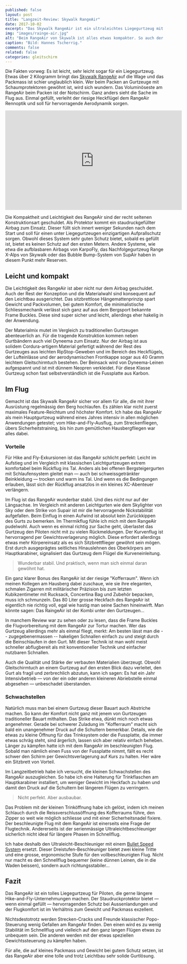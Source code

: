 ```yaml
---
published: false
layout: post
title: "Langzeit-Review: Skywalk RangeAir"
date: 2017-10-02
excerpt: "Das Skywalk RangeAir ist ein ultraleichtes Liegegurtzeug mit grossem Airbag und herausragender Aerodynamik. Doch hält die Leichtkonstruktion? Wir resümieren nach einem Jahr mit dem RangeAir."
img: "images/rainge-air.jpg"
alt: "Beim RangeAir von Skywalk ist alles etwas kompakter. So auch der Packsack..."
caption: "Bild: Hannes Tscherrig."
comments: false
related: false
categories: gleitschirm
---
```


Die Fakten vorweg: Es ist leicht, sehr leicht sogar für ein Liegegurtzeug. Etwas über 2 Kilogramm bringt das [Skywalk RangeAir](https://skywalk.info/project/range-air/) auf die Wage und das Packmass ist schier unglaublich klein. Wer beim Packen an Gurtzeuge mit Schaumprotektoren gewöhnt ist, wird sich wundern. Das Voluminöseste am RangeAir beim Packen ist der Notschirm. Ganz anders sieht die Sache im Flug aus. Einmal gefüllt, verleiht der riesige Heckflügel dem RangeAir Rennoptik und soll für hervorragende Aerodynamik sorgen.

<div class="frame">
    <iframe width="560" height="315" src="https://www.youtube.com/embed/iDr4_kfo0VE?rel=0&amp;controls=0&amp;showinfo=0&amp;start=50" frameborder="0" allowfullscreen></iframe>
</div>


Die Kompaktheit und Leichtigkeit des RangeAir sind der recht seltenen Konstruktionsart geschuldet. Als Protektor kommt ein staudruckgefüllter Airbag zum Einsatz. Dieser füllt sich innert weniger Sekunden nach dem Start und soll für einen unter Liegegurtzeugen einzigartigen Aufprallschutz sorgen. Obwohl dieses System sehr guten Schutz bietet, sobald es gefüllt ist, bietet es keinen Schutz auf den ersten Metern. Andere Systeme, wie etwa die aufblasbaren Airbags von KarpoFly, das Nachfolgegurtzeug Range X-Alps von Skywalk oder das Bubble Bump-System von SupAir haben in diesem Punkt mehr Reserven.

## Leicht und kompakt

Die Leichtigkeit des RangeAir ist aber nicht nur dem Airbag geschuldet. Auch der Rest der Konzeption und die Materialwahl sind konsequent auf den Leichtbau ausgerichtet. Das sitzbrettlose Hängemattenprinzip spart Gewicht und Packvolumen, bei gutem Komfort, die minimalistische Schliessmechanik verlässt sich ganz auf aus dem Bergsport bekannte Frame Buckles. Diese sind super sicher und leicht, allerdings eher hakelig in der Anwendung. 

Der Materialmix mutet im Vergleich zu traditionellen Gurtzeugen abenteuerlich an.
Für die tragende Konstruktion kommen neben Gurtbändern auch viel Dyneema zum Einsatz. Nur der Airbag ist aus solidem Cordura-artigem Material gefertigt während der Rest des Gurtzeuges aus leichten RipStop-Geweben und im Bereich des Heckflügels, der Lufteinlässe und der aerodynamischen Frontkappe sogar aus 40 Gramm leichtem Gleitschirmtuch bestehen. Der Beinsack wird von Dyneema-Leinen aufgespannt und ist mit dünnem Neopren verkleidet. Für diese Klasse Gurtzeug schon fast selbstverständlich ist die Fussplatte aus Karbon.

## Im Flug

Gemacht ist das Skywalk RangeAir sicher vor allem für alle, die mit ihrer Ausrüstung regelmässig den Berg hochlaufen. Es zählen klar nicht zuerst maximales Feature-Reichtum und höchster Komfort. Ich habe das RangeAir als mein Hauptgurtzeug während eines Jahres intensiv in allen möglichen Anwendungen getestet; vom Hike-and-Fly-Ausflug, zum Streckenfliegen, übers Sicherheitstraining, bis hin zum gemütlichen Hausbergfliegen war alles dabei.

### Vorteile

Für Hike and Fly-Exkursionen ist das RangeAir schlicht perfekt: Leicht im Aufstieg und im Vergleich mit klassischen Leichtgurtzeugen extrem komfortabel beim Rückflug ins Tal. Anders als bei offenen Bergsteigergurten mit Schlaufensystem gleitet man — auch bei schweissgetränkter Beinkleidung — trocken und warm ins Tal. Und wenn es die Bedingungen erlauben, lässt sich der Rückflug ansatzlos in ein kleines XC-Abenteuer verlängern.

Im Flug ist das RangeAir wunderbar stabil. Und dies nicht nur auf der Längsachse. Im Vergleich mit anderen Leichtgurten wie dem Skylighter von Sky oder dem Strike von Supair ist mir die hervorragende Nickstabilität aufgefallen. Beim Einflug in einen Aufwind ist absolut kein Zurückkippen des Gurts zu bemerken. Im Thermikflug fühle ich mich mit dem RangeAir pudelwohl. Auch wenn es einmal richtig zur Sache geht, überlastet das Gurtzeug den Piloten nicht mit zu vielen Rückmeldungen. Der Kurvenflug ist hervorragend per Gewichtsverlagerung möglich. Diese erfordert allerdings etwas mehr Körpereinsatz als es sich Sitzbrettflieger gewöhnt sein mögen. Erst durch ausgeprägtes seitliches Hinauslehnen des Oberkörpers am Hauptkarabiner, signalisiert das Gurtzeug dem Flügel die Kurveneinleitung.

> Wunderbar stabil. Und praktisch, wenn man sich einmal daran gewöhnt hat.

Ein ganz klarer Bonus des RangeAir ist der riesige "Kofferraum". Wenn ich meinen Kollegen am Hausberg dabei zuschaue, wie sie ihre eleganten, schmalen Zigarren mit militärischer Präzision bis zum letzten Kubikzentimeter mit Rucksack, Concertina Bag und Zubehör bepacken, muss ich schmunzeln. Das 80 Liter grosse Heckfach des RangeAir ist eigentlich nie richtig voll, egal wie hastig man seine Sachen hineinwirft. Man könnte sagen: Das RaingeAir ist der Kombi unter den Gurtzeugen…

In manchem Review war zu sehen oder zu lesen, dass die Frame Buckles die Flugvorbereitung mit dem RangeAir zur Tortur machen. Wer das Gurtzeug allerdings mehr als einmal fliegt, merkt: Am besten lässt man die -- zugegebenermassen -- hakeligen Schnallen einfach zu und steigt durch die Beinschlaufen in den Gurt. Mit dieser Technik ist man wohl meist schneller abflugbereit als mit konventioneller Technik und einfacher nutzbaren Schnallen.

Auch die Qualität und Stärke der verbauten Materialien überzeugt. Obwohl Gleitschirmtuch an einem Gurtzeug auf den ersten Blick dazu verleitet, den Gurt als fragil und zerbrechlich abzutun, kann ich sagen: Es hat ein Jahr Intensivbetrieb — von der ein oder anderen kleineren Abriebstelle einmal abgesehen — unbeschadet überstanden.

### Schwachstellen

Natürlich muss man bei einem Gurtzeug dieser Bauart auch Abstriche machen. So kann der Komfort nicht ganz mit jenem von Gurtzeugen traditioneller Bauart mithalten. Das Strike etwa, dünkt mich noch etwas angenehmer. Gerade bei schwerer Zuladung im "Kofferraum" macht sich bald ein unangenehmer Druck auf die Schultern bemerkbar. Details, wie die etwas zu kleine Öffnung für das Trinksystem oder die Fussplatte, die immer etwas schräg steht, sind ärgerlich, lassen sich aber relativ einfach beheben. Länger zu kämpfen hatte ich mit dem RangeAir im beschleunigten Flug. Sobald man nämlich einen Fuss von der Fussplatte nimmt, fällt es recht schwer den Schirm per Gewichtsverlagerung auf Kurs zu halten. Hier wäre ein Sitzbrett von Vorteil. 

Im Langzeitbetrieb habe ich versucht, die kleinen Schwachstellen des RangeAir auszugleichen. So habe ich eine Halterung für Trinkflaschen am Hauptkarabiner installiert, um weniger Gewicht im Heckfach zu haben und damit den Druck auf die Schultern bei längeren Flügen zu verringern.

> Nicht perfekt. Aber ausbaubar.

Das Problem mit der kleinen Trinköffnung habe ich gelöst, indem ich meinen Schlauch durch die Reissverschlussöffnung des Kofferraums führe, den Zipper so weit wie möglich schliesse und mit einer Sicherheitsnadel fixiere. Der beschleunigte Flug mit dem RangeAir ist einerseits eine Frage der Flugtechnik. Andererseits ist der serienmässige Ultraleichtbeschleuniger sicherlich nicht ideal für längere Phasen im Schnellflug. 

Ich habe deshalb den Ultraleicht-Beschleuniger mit einem [Bullet Speed System](http://www.bullet-speedbar.com/) ersetzt. Dieser Dreistufen-Beschleuniger bietet zwei kleine Tritte und eine grosse, ergonomische Stufe für den vollbeschleunigten Flug. Nicht nur macht es den Schnellflug bequemer (keine dünnen Leinen, die in die Waden beissen), sondern auch richtungsstabiler…

## Fazit

Das RangeAir ist ein tolles Liegegurtzeug für Piloten, die gerne längere Hike-and-Fly-Unternehmungen machen. Der Staudruckprotektor bietet — wenn einmal gefüllt — hervorragenden Schutz bei Aussenlandungen und der Flugkomfort ist im Verhältnis zum Gewicht und Packmass exzellent.

Nichtsdestotrotz werden Strecken-Cracks und Freunde klassischer Popo-Steuerung wenig Gefallen am RangeAir finden. Den einen wird es zu wenig Stabilität im Schnellflug und vielleich auf den ganz langen Flügen etwas zu unbequem sein. Die anderen werden mit der etwas speziellen Gewichtssteuerung zu kämpfen haben.

Für alle, die auf kleines Packmass und Gewicht bei gutem Schutz setzen, ist das RangeAir aber eine tolle und trotz Leichtbau sehr solide Gurtlösung.